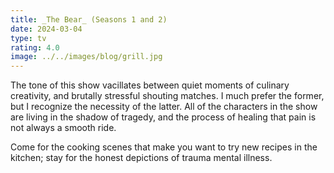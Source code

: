 ```yaml
---
title: _The Bear_ (Seasons 1 and 2)
date: 2024-03-04
type: tv
rating: 4.0
image: ../../images/blog/grill.jpg
---
```


The tone of this show vacillates between quiet moments of culinary creativity, and brutally stressful shouting matches. I much prefer the former, but I recognize the necessity of the latter. All of the characters in the show are living in the shadow of tragedy, and the process of healing that pain is not always a smooth ride.

Come for the cooking scenes that make you want to try new recipes in the kitchen; stay for the honest depictions of trauma mental illness.